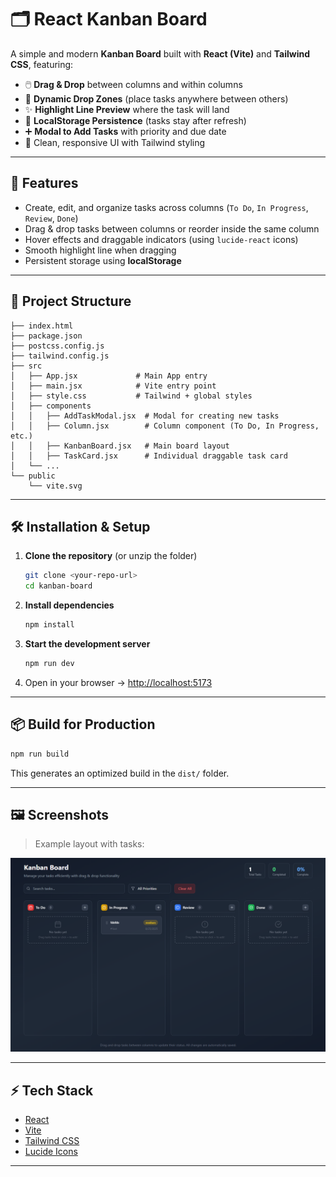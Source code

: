# 🗂️ React Kanban Board

A simple and modern **Kanban Board** built with **React (Vite)** and **Tailwind CSS**, featuring:

- 🖱️ **Drag & Drop** between columns and within columns
- 📌 **Dynamic Drop Zones** (place tasks anywhere between others)
- ✨ **Highlight Line Preview** where the task will land
- 💾 **LocalStorage Persistence** (tasks stay after refresh)
- ➕ **Modal to Add Tasks** with priority and due date
- 🎨 Clean, responsive UI with Tailwind styling

---

## 🚀 Features

- Create, edit, and organize tasks across columns (`To Do`, `In Progress`, `Review`, `Done`)
- Drag & drop tasks between columns or reorder inside the same column
- Hover effects and draggable indicators (using `lucide-react` icons)
- Smooth highlight line when dragging
- Persistent storage using **localStorage**

---

## 📂 Project Structure

```
├── index.html
├── package.json
├── postcss.config.js
├── tailwind.config.js
├── src
│   ├── App.jsx             # Main App entry
│   ├── main.jsx            # Vite entry point
│   ├── style.css           # Tailwind + global styles
│   ├── components
│   │   ├── AddTaskModal.jsx  # Modal for creating new tasks
│   │   ├── Column.jsx        # Column component (To Do, In Progress, etc.)
│   │   ├── KanbanBoard.jsx   # Main board layout
│   │   ├── TaskCard.jsx      # Individual draggable task card
│   └── ...
└── public
    └── vite.svg
```

---

## 🛠️ Installation & Setup

1. **Clone the repository** (or unzip the folder)

   ```bash
   git clone <your-repo-url>
   cd kanban-board
   ```

2. **Install dependencies**

   ```bash
   npm install
   ```

3. **Start the development server**

   ```bash
   npm run dev
   ```

4. Open in your browser → [http://localhost:5173](http://localhost:5173)

---

## 📦 Build for Production

```bash
npm run build
```

This generates an optimized build in the `dist/` folder.

---

## 🖼️ Screenshots

> Example layout with tasks:

![Kanban Screenshot](./public/Screenshot-1.png)  

---

## ⚡ Tech Stack

- [React](https://react.dev/)
- [Vite](https://vitejs.dev/)
- [Tailwind CSS](https://tailwindcss.com/)
- [Lucide Icons](https://lucide.dev/)

---